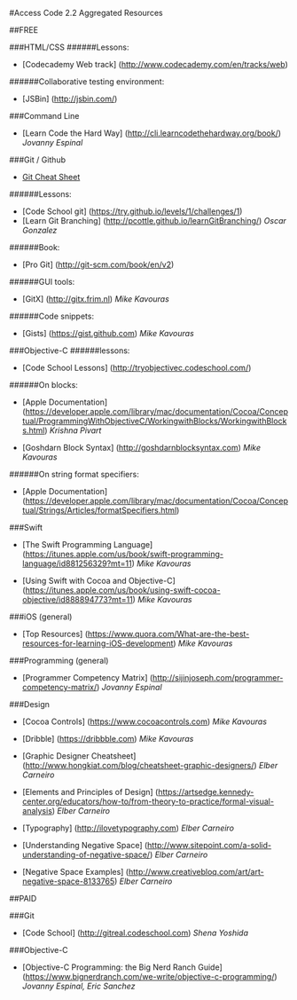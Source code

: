 #Access Code 2.2 Aggregated Resources


##FREE


###HTML/CSS
######Lessons:
* [Codecademy Web track] (http://www.codecademy.com/en/tracks/web)

######Collaborative testing environment:
* [JSBin] (http://jsbin.com/)


###Command Line
* [Learn Code the Hard Way] (http://cli.learncodethehardway.org/book/)
*Jovanny Espinal*


###Git / Github
* [Git Cheat Sheet](https://github.com/accesscode-2-2/user-manual/blob/master/git-cheatsheet.md)

######Lessons:
* [Code School git] (https://try.github.io/levels/1/challenges/1)
* [Learn Git Branching] (http://pcottle.github.io/learnGitBranching/)
*Oscar Gonzalez*
		
######Book:
* [Pro Git] (http://git-scm.com/book/en/v2)
			
######GUI tools:
* [GitX] (http://gitx.frim.nl)
*Mike Kavouras*
			
######Code snippets:
* [Gists] (https://gist.github.com)
*Mike Kavouras*


###Objective-C
######lessons:
* [Code School Lessons] (http://tryobjectivec.codeschool.com/)
	
######On blocks:
* [Apple Documentation] (https://developer.apple.com/library/mac/documentation/Cocoa/Conceptual/ProgrammingWithObjectiveC/WorkingwithBlocks/WorkingwithBlocks.html)
*Krishna Pivart*

* [Goshdarn Block Syntax] (http://goshdarnblocksyntax.com)
*Mike Kavouras*
			
######On string format specifiers:
* [Apple Documentation] (https://developer.apple.com/library/mac/documentation/Cocoa/Conceptual/Strings/Articles/formatSpecifiers.html)


###Swift
* [The Swift Programming Language] (https://itunes.apple.com/us/book/swift-programming-language/id881256329?mt=11)
*Mike Kavouras*
		
* [Using Swift with Cocoa and Objective-C] (https://itunes.apple.com/us/book/using-swift-cocoa-objective/id888894773?mt=11)
*Mike Kavouras*
		
		
###iOS (general)
* [Top Resources] (https://www.quora.com/What-are-the-best-resources-for-learning-iOS-development)
*Mike Kavouras*
		
		
###Programming (general)	
* [Programmer Competency Matrix] (http://sijinjoseph.com/programmer-competency-matrix/)
*Jovanny Espinal*
		
		
###Design
* [Cocoa Controls] (https://www.cocoacontrols.com)
*Mike Kavouras*
	
* [Dribble] (https://dribbble.com)
*Mike Kavouras*

* [Graphic Designer Cheatsheet] (http://www.hongkiat.com/blog/cheatsheet-graphic-designers/)
*Elber Carneiro*
	
* [Elements and Principles of Design] (https://artsedge.kennedy-center.org/educators/how-to/from-theory-to-practice/formal-visual-analysis)
*Elber Carneiro*
	
* [Typography] (http://ilovetypography.com)
*Elber Carneiro*

* [Understanding Negative Space] (http://www.sitepoint.com/a-solid-understanding-of-negative-space/)
*Elber Carneiro*
	
* [Negative Space Examples] (http://www.creativebloq.com/art/art-negative-space-8133765)
*Elber Carneiro*



##PAID

###Git
* [Code School] (http://gitreal.codeschool.com)
*Shena Yoshida*


###Objective-C
* [Objective-C Programming: the Big Nerd Ranch Guide] (https://www.bignerdranch.com/we-write/objective-c-programming/)
*Jovanny Espinal, Eric Sanchez*